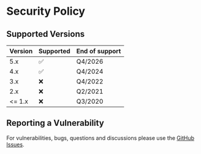 # Security Policy

## Supported Versions

| Version | Supported          | End of support |
| ------- | ------------------ | -------------- |
| 5.x     | :white_check_mark: | Q4/2026        |
| 4.x     | :white_check_mark: | Q4/2024        |
| 3.x     | :x:                | Q4/2022        |
| 2.x     | :x:                | Q2/2021        |
| <= 1.x  | :x:                | Q3/2020        |

## Reporting a Vulnerability

For vulnerabilities, bugs, questions and discussions please use the [GitHub Issues](https://github.com/Labs64/guidechimp/issues).
